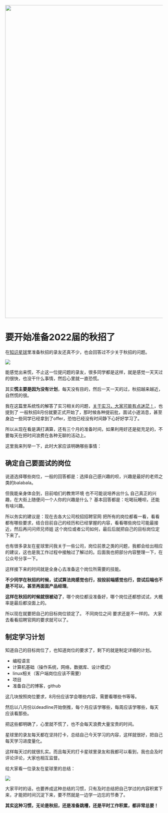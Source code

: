 <p align="center">
<a href="https://programmercarl.com/other/kstar.html" target="_blank">
  <img src="https://code-thinking-1253855093.file.myqcloud.com/pics/20210924105952.png" width="1000"/>
</a>

# 要开始准备2022届的秋招了

在[知识星球](https://programmercarl.com/other/kstar.html)里准备秋招的录友还真不少，也会回答过不少关于秋招的问题。

![](https://img-blog.csdnimg.cn/20210507195443924.png)

能感觉出来慌，不止这一位提问题的录友，很多同学都是这样，就是感觉一天天过的很快，也没干什么事情，然后心里就一直恐慌。

其实**慌主要是因为没有计划**，每天没有目的，然后一天一天的过，秋招越来越近，自然慌的很。

我在这篇里系统性的解答了实习相关的问题，[关于实习，大家可能有点迷茫！](https://mp.weixin.qq.com/s/xcxzi7c78kQGjvZ8hh7taA)，也提到了 一般秋招8月份就要正式开始了，那时候各种提前批，面试小道消息，甚至身边一些同学已经拿到了offer，恐怕已经没有时间静下心好好学习了。

所以从现在看是满打满算，还有三个月的准备时间，如果利用好还是挺充足的，不要每天在把时间浪费在各种无聊的活动上。

这里我来列举一下，此时大家应该明确哪些事情：

## 确定自己要面试的岗位

说道选择哪些岗位，一般的回答都是：选择自己感兴趣的呗，兴趣是最好的老师之类的balabala。

但我能亲身体会到，目前咱们的教育环境 也不可能说培养出什么 自己真正的兴趣，在大街上随便问一个人你的兴趣是什么？ 基本回答都是：吃喝玩睡呗，还能有啥兴趣。

所以务实的建议是：现在去各大公司校招招聘官网 把所有的岗位都看一看，看看都有哪些要求，结合目前自己的经历和已经掌握的内容，看看哪些岗位可能最接近，然后再问问师兄师姐 这个岗位或者公司如何，最后后就把自己的目标岗位定下来了。

也有很多录友在星球里问我关于一些公司，岗位前景之类的问题，我都会给出相应的建议，这也是我工作过程中接触过了解过的。后面我也把部分内容整理一下，在公众号分享一下。

这样接下来的时间就是全身心去准备这个岗位所需要的技能。

**不少同学在秋招的时候，试试算法岗感觉也行，投投前端感觉也行，尝试后端也不是不可以，甚至再面面产品经理**。

**这样在秋招的时候就很被动了**，哪个岗位都没准备好，哪个岗位还都想试试，大概率是最后都没面上的。

所以现在就要把自己的目标岗位锁定了。 不同岗位之间 要求还是不一样的。 大家去看看招聘官网的要求就可以了。

## 制定学习计划

知道自己的目标岗位了，也知道岗位的要求了，剩下的就是制定详细的计划。

* 编程语言
* 计算机基础（操作系统，网络，数据库、设计模式）
* linux相关（客户端岗位应该不需要）
* 项目
* 准备自己的博客，github

这几块按照岗位要求，8月份应该学会哪些内容，需要看哪些书等等。

然后以八月份以deadline开始倒推，每个月应该学哪些，每周应该学哪些，每天应该看那些。

把这些都明确了，心里就不慌了，也不会每天浪费大量宝贵的时间。

星球里的录友每天都在坚持打卡，总结自己今天学习的内容，这样就很好，把自己每天学习进度量化。

这样每天过的就很扎实。而且每天的打卡星球里录友和我都可以看到，我也会及时评论评论，大家也相互监督。

给大家看一位录友在星球里的总结：

![](https://img-blog.csdnimg.cn/20210507204017952.png)

大家平时的话，也要养成这种总结的习惯，只有及时总结把自己学过的内容积累下来，才能把时间沉淀下来，要不然就是一边学一边忘的节奏了。

**其实这种习惯，无论是秋招，还是准备跳槽，还是平时工作积累，都非常总要！**

